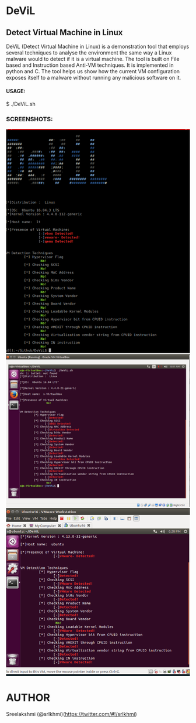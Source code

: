 # DeViL
## Detect Virtual Machine in Linux
DeViL (Detect Virtual Machine in Linux) is a demonstration tool that employs several techniques to analyse the environment the same way a Linux malware would to detect if it is a virtual machine. The tool is built on File based and Instruction based Anti-VM techniques. It is implemented in python and C. The tool helps us show how the current VM configuration exposes itself to a malware  without running any malicious software on it. 

#### USAGE:

$ ./DeViL.sh 

### SCREENSHOTS:


![alt text](Images/DeViL_host.png)
![alt text](Images/virtualbox_host.png)
![alt text](Images/vmware_blog.png)

# AUTHOR

Sreelakshmi (@srlkhmi)(https://twitter.com/#!/srlkhmi)

 
